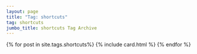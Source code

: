 ```yaml
---
layout: page
title: "Tag: shortcuts"
tag: shortcuts
jumbo_title: shortcuts Tag Archive
---
```

<div class="row">
{% for post in site.tags.shortcuts%}
{% include card.html %}
{% endfor %}
</div>